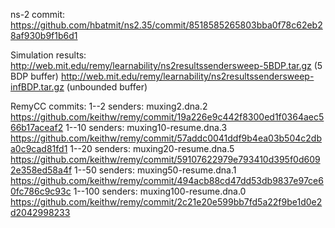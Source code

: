 ns-2 commit: https://github.com/hbatmit/ns2.35/commit/8518585265803bba0f78c62eb28af930b9f1b6d1

Simulation results:
http://web.mit.edu/remy/learnability/ns2resultssendersweep-5BDP.tar.gz (5 BDP buffer)
http://web.mit.edu/remy/learnability/ns2resultssendersweep-infBDP.tar.gz (unbounded buffer)

RemyCC commits:
1--2 senders:   muxing2.dna.2          https://github.com/keithw/remy/commit/19a226e9c442f8300ed1f0364aec566b17aceaf2
1--10 senders:  muxing10-resume.dna.3  https://github.com/keithw/remy/commit/57addc0041ddf9b4ea03b504c2dba0c9cad81fd1
1--20 senders:  muxing20-resume.dna.5  https://github.com/keithw/remy/commit/59107622979e793410d395f0d6092e358ed58a4f
1--50 senders:  muxing50-resume.dna.1  https://github.com/keithw/remy/commit/494acb88cd47dd53db9837e97ce60fc786c9c93c
1--100 senders: muxing100-resume.dna.0 https://github.com/keithw/remy/commit/2c21e20e599bb7fd5a22f9be1d0e2d2042998233  
